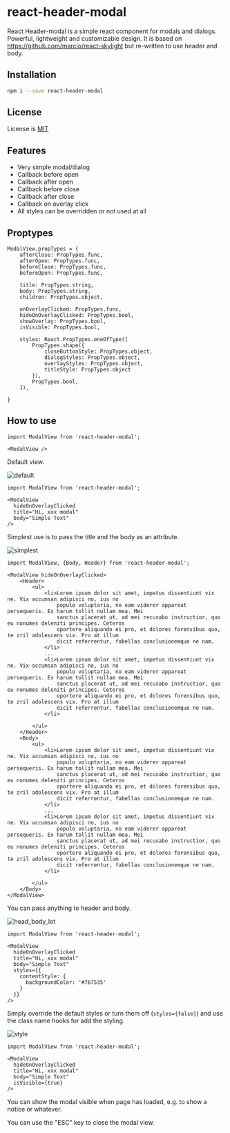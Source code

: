 react-header-modal
==============

React Header-modal is a simple react component for modals and dialogs.
Powerful, lightweight and customizable design. 
It is based on https://github.com/marcio/react-skylight but re-written 
to use header and body.


Installation
------------

```sh
npm i --save react-header-modal
```

License
-------

License is [MIT](./LICENSE)


Features
--------

- Very simple modal/dialog
- Callback before open
- Callback after open
- Callback before close
- Callback after close
- Callback on overlay click
- All styles can be overridden or not used at all


Proptypes
---------

```
ModalView.propTypes = {
    afterClose: PropTypes.func,
    afterOpen: PropTypes.func,
    beforeClose: PropTypes.func,
    beforeOpen: PropTypes.func,

    title: PropTypes.string,
    body: PropTypes.string,
    children: PropTypes.object,

    onOverlayClicked: PropTypes.func,
    hideOnOverlayClicked: PropTypes.bool,
    showOverlay: PropTypes.bool,
    isVisible: PropTypes.bool,

    styles: React.PropTypes.oneOfType([
        PropTypes.shape({
            closeButtonStyle: PropTypes.object,
            dialogStyles: PropTypes.object,
            overlayStyles: PropTypes.object,
            titleStyle: PropTypes.object
        }),
        PropTypes.bool,
    ]),

}
```

How to use
--------------------

```
import ModalView from 'react-header-modal';

<ModalView />
```

Default view.

![default](./screenshot/default.png "default")

```
import ModalView from 'react-header-modal';

<ModalView 
  hideOnOverlayClicked
  title="Hi, xxx modal"
  body="Simple Text"
/>
```

Simplest use is to pass the title and the body as an attribute.

![simplest](./screenshot/simple.png "simplest")

```
import ModalView, {Body, Header} from 'react-header-modal';

<ModalView hideOnOverlayClicked>
    <Header>
        <ul>
            <li>Lorem ipsum dolor sit amet, impetus dissentiunt vix ne. Vix accumsan adipisci no, ius no
                populo voluptaria, no eam viderer appareat persequeris. Ex harum tollit nullam mea. Mei
                sanctus placerat ut, ad mei recusabo instructior, quo eu nonumes deleniti principes. Ceteros
                oportere aliquando ei pro, et dolores forensibus quo, te zril adolescens vix. Pro at illum
                dicit referrentur, fabellas conclusionemque ne nam.
            </li>
            ...
            <li>Lorem ipsum dolor sit amet, impetus dissentiunt vix ne. Vix accumsan adipisci no, ius no
                populo voluptaria, no eam viderer appareat persequeris. Ex harum tollit nullam mea. Mei
                sanctus placerat ut, ad mei recusabo instructior, quo eu nonumes deleniti principes. Ceteros
                oportere aliquando ei pro, et dolores forensibus quo, te zril adolescens vix. Pro at illum
                dicit referrentur, fabellas conclusionemque ne nam.
            </li>
    
        </ul>
    </Header>
    <Body>
        <ul>
            <li>Lorem ipsum dolor sit amet, impetus dissentiunt vix ne. Vix accumsan adipisci no, ius no
                populo voluptaria, no eam viderer appareat persequeris. Ex harum tollit nullam mea. Mei
                sanctus placerat ut, ad mei recusabo instructior, quo eu nonumes deleniti principes. Ceteros
                oportere aliquando ei pro, et dolores forensibus quo, te zril adolescens vix. Pro at illum
                dicit referrentur, fabellas conclusionemque ne nam.
            </li>
            ...
            <li>Lorem ipsum dolor sit amet, impetus dissentiunt vix ne. Vix accumsan adipisci no, ius no
                populo voluptaria, no eam viderer appareat persequeris. Ex harum tollit nullam mea. Mei
                sanctus placerat ut, ad mei recusabo instructior, quo eu nonumes deleniti principes. Ceteros
                oportere aliquando ei pro, et dolores forensibus quo, te zril adolescens vix. Pro at illum
                dicit referrentur, fabellas conclusionemque ne nam.
            </li>
    
        </ul>
    </Body>
</ModalView>
```

You can pass anything to header and body.

![head_body_lot](./screenshot/head_body_lot.png "head_body_lot")

```
import ModalView from 'react-header-modal';

<ModalView 
  hideOnOverlayClicked
  title="Hi, xxx modal"
  body="Simple Text"
  styles={{
    contentStyle: {
      backgroundColor: '#767535'
    }
  }}
/>
```

Simply override the default styles or turn them off (`styles={false}`) 
and use the class name hooks for add the styling.

![style](./screenshot/style.png "style")

```
import ModalView from 'react-header-modal';

<ModalView 
  hideOnOverlayClicked
  title="Hi, xxx modal"
  body="Simple Text"
  isVisible={true}
/>
```

You can show the modal visible when page has loaded, e.g. to show a 
notice or whatever.

You can use the "ESC" key to close the modal view.